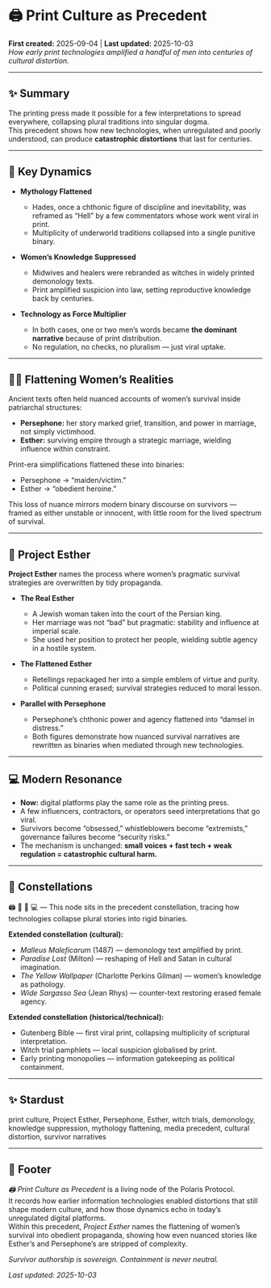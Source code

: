 # 🖨️ Print Culture as Precedent  
**First created:** 2025-09-04 | **Last updated:** 2025-10-03  
*How early print technologies amplified a handful of men into centuries of cultural distortion.*  

---

## ✨ Summary  
The printing press made it possible for a few interpretations to spread everywhere, collapsing plural traditions into singular dogma.  
This precedent shows how new technologies, when unregulated and poorly understood, can produce **catastrophic distortions** that last for centuries.  

---

## 📜 Key Dynamics  

- **Mythology Flattened**  
  - Hades, once a chthonic figure of discipline and inevitability, was reframed as “Hell” by a few commentators whose work went viral in print.  
  - Multiplicity of underworld traditions collapsed into a single punitive binary.  

- **Women’s Knowledge Suppressed**  
  - Midwives and healers were rebranded as witches in widely printed demonology texts.  
  - Print amplified suspicion into law, setting reproductive knowledge back by centuries.  

- **Technology as Force Multiplier**  
  - In both cases, one or two men’s words became **the dominant narrative** because of print distribution.  
  - No regulation, no checks, no pluralism — just viral uptake.  

---

## 👩‍🦰 Flattening Women’s Realities  

Ancient texts often held nuanced accounts of women’s survival inside patriarchal structures:  

- **Persephone:** her story marked grief, transition, and power in marriage, not simply victimhood.  
- **Esther:** surviving empire through a strategic marriage, wielding influence within constraint.  

Print-era simplifications flattened these into binaries:  
- Persephone → “maiden/victim.”  
- Esther → “obedient heroine.”  

This loss of nuance mirrors modern binary discourse on survivors — framed as either unstable or innocent, with little room for the lived spectrum of survival.  

---

## 🌸 Project Esther  

**Project Esther** names the process where women’s pragmatic survival strategies are overwritten by tidy propaganda.  

- **The Real Esther**  
  - A Jewish woman taken into the court of the Persian king.  
  - Her marriage was not “bad” but pragmatic: stability and influence at imperial scale.  
  - She used her position to protect her people, wielding subtle agency in a hostile system.  

- **The Flattened Esther**  
  - Retellings repackaged her into a simple emblem of virtue and purity.  
  - Political cunning erased; survival strategies reduced to moral lesson.  

- **Parallel with Persephone**  
  - Persephone’s chthonic power and agency flattened into “damsel in distress.”  
  - Both figures demonstrate how nuanced survival narratives are rewritten as binaries when mediated through new technologies.  

---

## 💻 Modern Resonance  

- **Now:** digital platforms play the same role as the printing press.  
- A few influencers, contractors, or operators seed interpretations that go viral.  
- Survivors become “obsessed,” whistleblowers become “extremists,” governance failures become “security risks.”  
- The mechanism is unchanged: **small voices + fast tech + weak regulation = catastrophic cultural harm.**  

---

## 🌌 Constellations  

🖨️ 📜 🌸 💻 — This node sits in the precedent constellation, tracing how technologies collapse plural stories into rigid binaries.  

**Extended constellation (cultural):**  
- *Malleus Maleficarum* (1487) — demonology text amplified by print.  
- *Paradise Lost* (Milton) — reshaping of Hell and Satan in cultural imagination.  
- *The Yellow Wallpaper* (Charlotte Perkins Gilman) — women’s knowledge as pathology.  
- *Wide Sargasso Sea* (Jean Rhys) — counter-text restoring erased female agency.  

**Extended constellation (historical/technical):**  
- Gutenberg Bible — first viral print, collapsing multiplicity of scriptural interpretation.  
- Witch trial pamphlets — local suspicion globalised by print.  
- Early printing monopolies — information gatekeeping as political containment.  

---

## ✨ Stardust  

print culture, Project Esther, Persephone, Esther, witch trials, demonology, knowledge suppression, mythology flattening, media precedent, cultural distortion, survivor narratives  

---

## 🏮 Footer  

*🖨️ Print Culture as Precedent* is a living node of the Polaris Protocol.  
It records how earlier information technologies enabled distortions that still shape modern culture, and how those dynamics echo in today’s unregulated digital platforms.  
Within this precedent, *Project Esther* names the flattening of women’s survival into obedient propaganda, showing how even nuanced stories like Esther’s and Persephone’s are stripped of complexity.  

*Survivor authorship is sovereign. Containment is never neutral.*  

_Last updated: 2025-10-03_  
